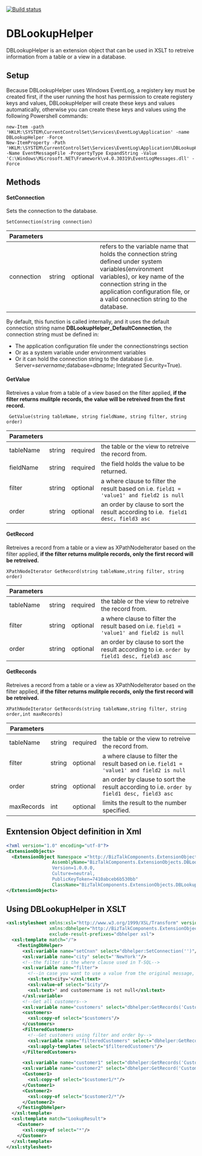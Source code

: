 [![Build status](https://waal.visualstudio.com/BizTalk%20Components/_apis/build/status/DBLookuphelper)](https://waal.visualstudio.com/BizTalk%20Components/_build/latest?definitionId=13)

# DBLookupHelper
DBLookupHelper is an extension object that can be used in XSLT to retreive information from a table or a view in a database.

## Setup
Because DBLookupHelper uses Windows EventLog, a registery key must be created first, if the user running the host has permission to create registery keys and values, DBLookupHelper will create these keys and values automatically, otherwise you can create these keys and values using the following Powershell commands:
```
new-Item -path 'HKLM:\SYSTEM\CurrentControlSet\Services\EventLog\Application' -name DBLookupHelper -Force
New-ItemProperty -Path 'HKLM:\SYSTEM\CurrentControlSet\Services\EventLog\Application\DBLookupHelper' -Name EventMessageFile -PropertyType ExpandString -Value 'C:\Windows\Microsoft.NET\Framework\v4.0.30319\EventLogMessages.dll' -Force
```

## Methods
#### SetConnection
Sets the connection to the database.

`SetConnection(string connection)`

|   Parameters |   |  | |
| ------------ | ------------ | ------------ | ------------ |
|connection  | string   | optional  | refers to the variable name that holds the connection string defined under system variables(environment variables), or key name of the connection string  in the application configuration file, or a valid connection string to the database.|

By default, this function is called internally, and it uses the default connection string name **DBLookupHelper_DefaultConnection**, the connection string must be defined in:
- The application configuration file under the connectionstrings section
- Or as a system variable under environment variables
- Or it can hold the connection string to the database (i.e. Server=<i>servername</i>;database=<i>dbname</i>; Integrated Security=True).

#### GetValue
Retreives a value from a table of a view based on the filter applied, **if the filter returns mulitple records, the value will be retreived from the first record.**

` GetValue(string tableName, string fieldName, string filter, string order)`

|   Parameters |   |  | |
| ------------ | ------------ | ------------ | ------------ |
| tableName | string| required | the table or the view to retreive the record from.|
| fieldName | string| required | the field holds the value to be returned.|
| filter | string | optional |  a where clause to filter the result based on i.e. `field1 = 'value1' and field2 is null`|
| order | string | optional | an order by clause to sort the result according to i.e. ` field1 desc, field3 asc` |


#### GetRecord
Retreives a record from a table or a view as XPathNodeIterator based on the filter applied, **if the filter returns mulitple records, only the first record will be retreived.**

`XPathNodeIterator GetRecord(string tableName,string filter, string order)`

|   Parameters |   |  | |
| ------------ | ------------ | ------------ | ------------ |
| tableName | string| required | the table or the view to retreive the record from.|
| filter | string | optional |  a where clause to filter the result based on i.e. `field1 = 'value1' and field2 is null`|
| order | string | optional | an order by clause to sort the result according to i.e. `order by field1 desc, field3 asc` |

#### GetRecords
Retreives a record from a table or a view as XPathNodeIterator based on the filter applied, **if the filter returns mulitple records, only the first record will be retreived.**

`XPathNodeIterator GetRecords(string tableName,string filter, string order,int maxRecords)`

|   Parameters |   |  | |
| ------------ | ------------ | ------------ | ------------ |
| tableName | string| required | the table or the view to retreive the record from.|
| filter | string | optional |  a where clause to filter the result based on i.e. `field1 = 'value1' and field2 is null`|
| order | string | optional | an order by clause to sort the result according to i.e. `order by field1 desc, field3 asc` |
| maxRecords | int | optional | limits the result to the number specified.|

## Exntension Object definition in Xml

```xml
<?xml version="1.0" encoding="utf-8"?>
<ExtensionObjects>
  <ExtensionObject Namespace ="http://BizTalkComponents.ExtensionObjects.DBLookupHelper"
                 AssemblyName="BizTalkComponents.ExtensionObjects.DBLookupHelper, 
                 Version=1.0.0.0, 
                 Culture=neutral, 
                 PublicKeyToken=7410abceb6b530bb"
                 ClassName="BizTalkComponents.ExtensionObjects.DBLookupHelper.DBLookupHelper" />
</ExtensionObjects>
```


## Using DBLookupHelper in XSLT

```xml
<xsl:stylesheet xmlns:xsl="http://www.w3.org/1999/XSL/Transform" version="1.0"
                xmlns:dbhelper="http://BizTalkComponents.ExtensionObjects.DBLookupHelper"
                exclude-result-prefixes="dbhelper xsl">
  <xsl:template match="/">
    <TestingDbHelper>
      <xsl:variable name="setCnxn" select="dbhelper:SetConnection('')"/>
      <xsl:variable name="city" select="'NewYork'"/>
      <!--the filter is the where clause used in T-SQL-->
      <xsl:variable name="filter">
        <!--in case you want to use a value from the original message, xsl:text would be very helpful in building/concatenating your filter. -->
        <xsl:text>city='</xsl:text>
        <xsl:value-of select="$city"/>
        <xsl:text>' and customername is not null</xsl:text>
      </xsl:variable>
      <!--Get all customers-->
      <xsl:variable name="customers" select="dbhelper:GetRecords('Customers')"/>
      <customers>
        <xsl:copy-of select="$customers"/>
      </customers>
      <FilteredCustomers>
        <!--Get customers using filter and order by-->
        <xsl:variable name="filteredCustomers" select="dbhelper:GetRecords('Customers',$filter,'CustomerId desc')"/>
        <xsl:apply-templates select="$filteredCustomers"/>
      </FilteredCustomers>

      <xsl:variable name="customer1" select="dbhelper:GetRecords('Customers',$filter,'CustomerId desc',1)"/>
      <xsl:variable name="customer2" select="dbhelper:GetRecord('Customers',$filter,'CustomerId asc')"/>
      <Customer1>
        <xsl:copy-of select="$customer1/*"/>
      </Customer1>
      <Customer2>
        <xsl:copy-of select="$customer2/*"/>
      </Customer2>
    </TestingDbHelper>
  </xsl:template>
  <xsl:template match="LookupResult">
    <Customer>
      <xsl:copy-of select="*"/>
    </Customer>
  </xsl:template>
</xsl:stylesheet>
```
